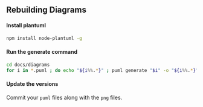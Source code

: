 ## Rebuilding Diagrams

#### Install plantuml

```bash
npm install node-plantuml -g
```


#### Run the generate command

```bash
cd docs/diagrams
for i in *.puml ; do echo "${i%%.*}" ; puml generate "$i" -o "${i%%.*}".png  ; done
```

#### Update the versions

Commit your `puml` files along with the `png` files.
